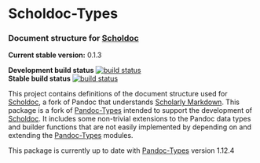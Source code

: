 Scholdoc-Types
==============

### Document structure for [Scholdoc][scholdoc]

**Current stable version:** 0.1.3

**Development build status** [![build status][scholarly-devel-travisimage]][travis_stat]  
**Stable build status** [![build status][scholarly-travisimage]][travis_stat]


This project contains definitions of the document structure used for
[Scholdoc][scholdoc], a fork of Pandoc that understands [Scholarly Markdown][scholmd]. This package is a fork of [Pandoc-Types][pandoc-types]
intended to support the development of [Scholdoc][scholdoc]. It includes some
non-trivial extensions to the Pandoc data types and builder functions that are
not easily implemented by depending on and extending the
[Pandoc-Types][pandoc-types] modules.

This package is currently up to date with [Pandoc-Types][pandoc-types] version
1.12.4

[scholmd]: http://scholarlymarkdown.com
[scholdoc]: https://github.com/timtylin/scholdoc
[pandoc-types]: https://github.com/jgm/pandoc-types
[travis_stat]: https://travis-ci.org/timtylin/scholdoc-types
[scholarly-devel-travisimage]: https://travis-ci.org/timtylin/scholdoc-types.svg?branch=scholarly-devel
[scholarly-travisimage]: https://travis-ci.org/timtylin/scholdoc-types.svg?branch=scholarly
